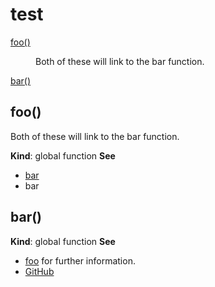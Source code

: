 # test

<dl>
<dt><a href="#foo">foo()</a></dt>
<dd><p>Both of these will link to the bar function.</p>
</dd>
<dt><a href="#bar">bar()</a></dt>
<dd></dd>
</dl>

<a name="foo"></a>

## foo()
Both of these will link to the bar function.

**Kind**: global function
**See**

- [bar](#bar)
- bar

<a name="bar"></a>

## bar()
**Kind**: global function
**See**

- [foo](#foo) for further information.
- [GitHub](http://github.com)
